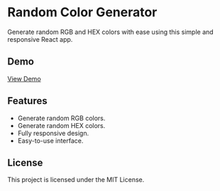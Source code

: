 # Random Color Generator
Generate random RGB and HEX colors with ease using this simple and responsive React app.

## Demo
[View Demo](https://random-color-generator-by-junaid.netlify.app/)

## Features

- Generate random RGB colors.
- Generate random HEX colors.
- Fully responsive design.
- Easy-to-use interface.

## License
This project is licensed under the MIT License.
